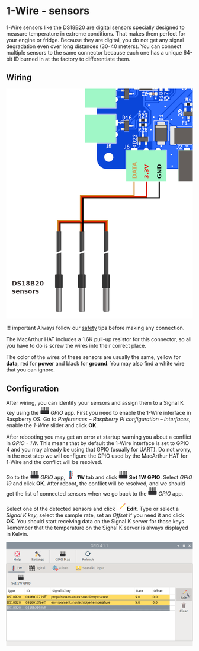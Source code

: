 # 1-Wire - sensors

1-Wire sensors like the DS18B20 are digital sensors specially designed to measure temperature in extreme conditions. That makes them perfect for your engine or fridge. Because they are digital, you do not get any signal degradation even over long distances (30-40 meters). You can connect multiple sensors to the same connector because each one has a unique 64-bit ID burned in at the factory to differentiate them.

## Wiring

![1-Wire - sensors](1w/1w-wiring.png)

!!! important
    Always follow our [safety](index.md#safety) tips before making any connection.

The MacArthur HAT includes a 1.6K pull-up resistor for this connector, so all you have to do is screw the wires into their correct place. 

The color of the wires of these sensors are usually the same, yellow for **data**, red for **power** and black for **ground**. You may also find a white wire that you can ignore.

## Configuration

After wiring, you can identify your sensors and assign them to a Signal K key using the ![GPIO](1w/chip.png) *GPIO* app.  First you need to enable the 1-Wire interface in Raspberry OS. Go to *Preferences – Raspberry Pi configuration – Interfaces*, enable the *1-Wire* slider and click **OK**. 

After rebooting you may get an error at startup warning you about a conflict in *GPIO - 1W*. This means that by default the 1-Wire interface is set to GPIO 4 and you may already be using that GPIO (usually for UART). Do not worry, in the next step we will configure the GPIO used by the MacArthur HAT for 1-Wire and the conflict will be resolved.

Go to the ![GPIO](1w/chip.png) *GPIO* app, ![1W](1w/temp.png) **1W** tab and click ![Set 1W GPIO](1w/chip.png) **Set 1W GPIO**. Select *GPIO 19* and click **OK**. After reboot, the conflict will be resolved, and we should get the list of connected sensors when we go back to the ![GPIO](1w/chip.png) *GPIO* app.

Select one of the detected sensors and click ![Edit](1w/edit.png) **Edit**. Type or select a *Signal K key*, select the sample rate, set an *Offset* if you need it and click **OK**. You should start receiving data on the Signal K server for those keys. Remember that the temperature on the Signal K server is always displayed in Kelvin.

![Configuration](1w/1w.png)